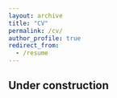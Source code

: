 ```yaml
---
layout: archive
title: "CV"
permalink: /cv/
author_profile: true
redirect_from:
  - /resume
---
```


## Under construction
